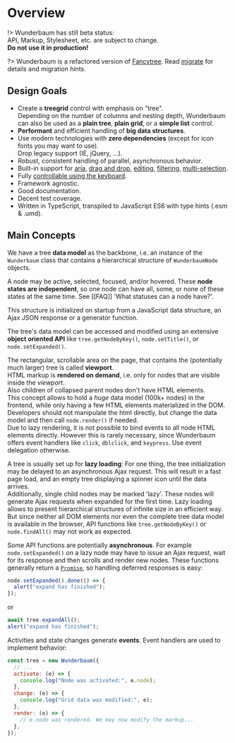 # Overview

!> Wunderbaum has still beta status:<br>
API, Markup, Stylesheet, etc. are subject to change.<br>
**Do not use it in production!**

?> Wunderbaum is a refactored version of [Fancytree](https://github.com/mar10/fancytree).
Read [migrate](/tutorial/migrate.md) for details and migration hints.

## Design Goals

- Create a **treegrid** control with emphasis on "tree".<br>
  Depending on the number of columns and nesting depth, Wunderbaum can also be
  used as a **plain tree**, **plain grid**, or a **simple list** control.
- **Performant** and efficient handling of **big data structures**.
- Use modern technologies with **zero dependencies** (except for icon fonts you
  may want to use).<br>
  Drop legacy support (IE, jQuery, ...).
- Robust, consistent handling of parallel, asynchronous behavior.
- Built-in support for
  [aria](https://www.w3.org/TR/wai-aria-1.1/),
  [drag and drop](/tutorial/tutorial_dnd.md),
  [editing](/tutorial/tutorial_edit.md),
  [filtering](/tutorial/tutorial_filter.md),
  [multi-selection](/tutorial/tutorial_select.md).
- Fully [controllable using the keyboard](/tutorial/tutorial_keyboard.md).
- Framework agnostic.
- Good documentation.
- Decent test coverage.
- Written in TypeScript, transpiled to JavaScript ES6 with type hints (.esm & .umd).

## Main Concepts

We have a tree **data model** as the backbone, i.e. an instance of the
`Wunderbaum` class that contains a hierarchical structure of `WunderbaumNode`
objects.

A node may be active, selected, focused, and/or hovered.
These **node states are independent**, so one node can have all, some, or none
of these states at the same time. See [[FAQ]] 'What statuses can a node have?'.

This structure is initialized on startup from a JavaScript data structure, an
Ajax JSON response or a generator function.

The tree's data model can be accessed and modified using an extensive
**object oriented API** like `tree.getNodeByKey()`, `node.setTitle()`,
or `node.setExpanded()`.

The rectangular, scrollable area on the page, that contains the (potentially
much larger) tree is called **viewport**.<br>
HTML markup is **rendered on demand**, i.e. only for nodes that are visible
inside the _viewport_.<br>
Also children of collapsed parent nodes don't have HTML elements.<br>
This concept allows to hold a _huge_ data model (100k+ nodes) in the frontend,
while only having a few HTML elements materialized in the DOM.
Developers should not manipulate the html directly, but change the data model
and then call `node.render()` if needed.<br>
Due to lazy rendering, it is not possible to bind events to all node HTML
elements directly. However this is rarely necessary, since Wunderbaum offers
event handlers like `click`, `dblclick`, and `keypress`.
Use event delegation otherwise.

A tree is usually set up for **lazy loading**:
For one thing, the tree initialization may be delayed to an asynchronous Ajax
request. This will result in a fast page load, and an empty tree displaying a
spinner icon until the data arrives.<br>
Additionally, single child nodes may be marked 'lazy'. These nodes will generate
Ajax requests when expanded for the first time.
Lazy loading allows to present hierarchical structures of infinite size in an
efficient way. But since neither all DOM elements nor even the complete tree
data model is available in the browser, API functions like `tree.getNodeByKey()`
or `node.findAll()` may not work as expected.

Some API functions are potentially **asynchronous**. For example `node.setExpanded()`
on a lazy node may have to issue an Ajax request, wait for its response and then
scrolls and render new nodes.
These functions generally return a
[`Promise`](https://developer.mozilla.org/en-US/docs/Web/JavaScript/Reference/Global_Objects/Promise),
so handling deferred responses is easy:

```js
node.setExpanded().done(() => {
  alert("expand has finished");
});
```

or

```js
await tree.expandAll();
alert("expand has finished");
```

Activities and state changes generate **events**. Event handlers are used
to implement behavior:

```js
const tree = new Wunderbaum({
  // ...
  activate: (e) => {
    console.log("Node was activated:", e.node);
  },
  change: (e) => {
    console.log("Grid data was modified:", e);
  },
  render: (e) => {
    // e.node was rendered. We may now modify the markup...
  },
});
```
